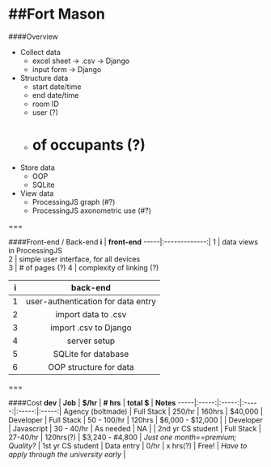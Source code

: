 ##Fort Mason
===

####Overview
* Collect data
  * excel sheet -> .csv -> Django
  * input form -> Django
* Structure data
  * start date/time
  * end date/time
  * room ID
  * user (?)
  * # of occupants (?)
* Store data
  * OOP
  * SQLite
* View data
  * ProcessingJS graph (#?)
  * ProcessingJS axonometric use (#?)

===

####Front-end / Back-end
<b>i</b> | <b>front-end</b> 
-----|:-------------:|
1 | data views in ProcessingJS  
2 | simple user interface, for all devices  
3 | # of pages (?)
4 | complexity of linking (?)

<b>i</b> | <b>back-end</b> 
-----|:-------------:|
1 | user-authentication for data entry
2 | import data to .csv
3 | import .csv to Django
4 | server setup
5 | SQLite for database
6 | OOP structure for data

===

####Cost
<b>dev</b> | <b>Job</b> | <b>$/hr</b> | <b># hrs</b> | <b>total $</b> | <b>Notes</b>
-----|:-----:|:-----:|:-----:|:-----:|:-----:|
Agency (boltmade) | Full Stack | 250/hr | 160hrs | $40,000 | 
Developer | Full Stack | 50 - 100/hr | 120hrs | $6,000 - $12,000 | |
Developer | Javascript | 30 - 40/hr | As needed | NA | |
2nd yr CS student | Full Stack | 27-40/hr | 120hrs(?) | $3,240 - #4,800 | _Just one month==premium; Quality?_ |
1st yr CS student | Data entry | 0/hr | x hrs(?) | Free! | _Have to apply through the university early_ |
